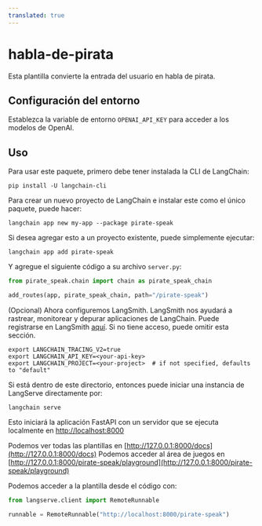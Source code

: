 ```yaml
---
translated: true
---
```


# habla-de-pirata

Esta plantilla convierte la entrada del usuario en habla de pirata.

## Configuración del entorno

Establezca la variable de entorno `OPENAI_API_KEY` para acceder a los modelos de OpenAI.

## Uso

Para usar este paquete, primero debe tener instalada la CLI de LangChain:

```shell
pip install -U langchain-cli
```

Para crear un nuevo proyecto de LangChain e instalar este como el único paquete, puede hacer:

```shell
langchain app new my-app --package pirate-speak
```

Si desea agregar esto a un proyecto existente, puede simplemente ejecutar:

```shell
langchain app add pirate-speak
```

Y agregue el siguiente código a su archivo `server.py`:

```python
from pirate_speak.chain import chain as pirate_speak_chain

add_routes(app, pirate_speak_chain, path="/pirate-speak")
```

(Opcional) Ahora configuremos LangSmith.
LangSmith nos ayudará a rastrear, monitorear y depurar aplicaciones de LangChain.
Puede registrarse en LangSmith [aquí](https://smith.langchain.com/).
Si no tiene acceso, puede omitir esta sección.

```shell
export LANGCHAIN_TRACING_V2=true
export LANGCHAIN_API_KEY=<your-api-key>
export LANGCHAIN_PROJECT=<your-project>  # if not specified, defaults to "default"
```

Si está dentro de este directorio, entonces puede iniciar una instancia de LangServe directamente por:

```shell
langchain serve
```

Esto iniciará la aplicación FastAPI con un servidor que se ejecuta localmente en
[http://localhost:8000](http://localhost:8000)

Podemos ver todas las plantillas en [http://127.0.0.1:8000/docs](http://127.0.0.1:8000/docs)
Podemos acceder al área de juegos en [http://127.0.0.1:8000/pirate-speak/playground](http://127.0.0.1:8000/pirate-speak/playground)

Podemos acceder a la plantilla desde el código con:

```python
from langserve.client import RemoteRunnable

runnable = RemoteRunnable("http://localhost:8000/pirate-speak")
```

